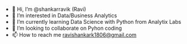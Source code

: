 - 👋 Hi, I’m @shankarravik (Ravi)
- 👀 I’m interested in Data/Business Analytics
- 🌱 I’m currently learning Data Science with Python from Analytix Labs
- 💞️ I’m looking to collaborate on Pyhon coding
- 📫 How to reach me ravishankark1806@gmail.com

<!---
shankarravik/shankarravik is a ✨ special ✨ repository because its `README.md` (this file) appears on your GitHub profile.
You can click the Preview link to take a look at your changes.
--->
